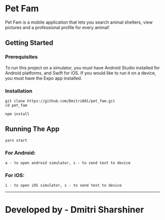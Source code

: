 # Pet Fam
Pet Fam is a mobile application that lets you search animal shelters, view pictures and a professional profile for every animal!

## Getting Started
### Prerequisites
To run this project on a simulator, you must have Android Studio installed for Android platforms, and Swift for iOS. If you would like to run it on a device, you must have the Expo app installed.

### Installation
```
git clone https://github.com/Dmitri801/pet_fam.git
cd pet_fam
```

```
npm install
```

## Running The App
```
yarn start
```

### For Android: 

```
a - to open android simulator, s - to send text to device

```
### For iOS:
```
i - to open iOS simulator, s - to send text to device

```
---

# Developed by - Dmitri Sharshiner

